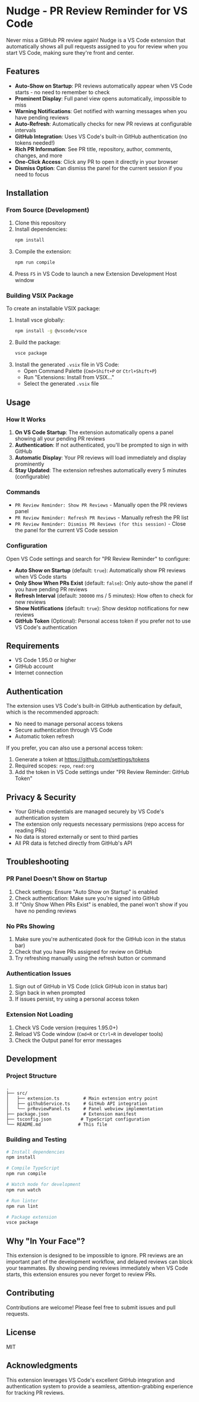 # Nudge - PR Review Reminder for VS Code

Never miss a GitHub PR review again! Nudge is a VS Code extension that automatically shows all pull requests assigned to you for review when you start VS Code, making sure they're front and center.

## Features

- **Auto-Show on Startup**: PR reviews automatically appear when VS Code starts - no need to remember to check
- **Prominent Display**: Full panel view opens automatically, impossible to miss
- **Warning Notifications**: Get notified with warning messages when you have pending reviews
- **Auto-Refresh**: Automatically checks for new PR reviews at configurable intervals
- **GitHub Integration**: Uses VS Code's built-in GitHub authentication (no tokens needed!)
- **Rich PR Information**: See PR title, repository, author, comments, changes, and more
- **One-Click Access**: Click any PR to open it directly in your browser
- **Dismiss Option**: Can dismiss the panel for the current session if you need to focus

## Installation

### From Source (Development)

1. Clone this repository
2. Install dependencies:
   ```bash
   npm install
   ```
3. Compile the extension:
   ```bash
   npm run compile
   ```
4. Press `F5` in VS Code to launch a new Extension Development Host window

### Building VSIX Package

To create an installable VSIX package:

1. Install vsce globally:
   ```bash
   npm install -g @vscode/vsce
   ```
2. Build the package:
   ```bash
   vsce package
   ```
3. Install the generated `.vsix` file in VS Code:
   - Open Command Palette (`Cmd+Shift+P` or `Ctrl+Shift+P`)
   - Run "Extensions: Install from VSIX..."
   - Select the generated `.vsix` file

## Usage

### How It Works

1. **On VS Code Startup**: The extension automatically opens a panel showing all your pending PR reviews
2. **Authentication**: If not authenticated, you'll be prompted to sign in with GitHub
3. **Automatic Display**: Your PR reviews will load immediately and display prominently
4. **Stay Updated**: The extension refreshes automatically every 5 minutes (configurable)

### Commands

- `PR Review Reminder: Show PR Reviews` - Manually open the PR reviews panel
- `PR Review Reminder: Refresh PR Reviews` - Manually refresh the PR list
- `PR Review Reminder: Dismiss PR Reviews (for this session)` - Close the panel for the current VS Code session

### Configuration

Open VS Code settings and search for "PR Review Reminder" to configure:

- **Auto Show on Startup** (default: `true`): Automatically show PR reviews when VS Code starts
- **Only Show When PRs Exist** (default: `false`): Only auto-show the panel if you have pending PR reviews
- **Refresh Interval** (default: `300000` ms / 5 minutes): How often to check for new reviews
- **Show Notifications** (default: `true`): Show desktop notifications for new reviews
- **GitHub Token** (Optional): Personal access token if you prefer not to use VS Code's authentication

## Requirements

- VS Code 1.95.0 or higher
- GitHub account
- Internet connection

## Authentication

The extension uses VS Code's built-in GitHub authentication by default, which is the recommended approach:
- No need to manage personal access tokens
- Secure authentication through VS Code
- Automatic token refresh

If you prefer, you can also use a personal access token:
1. Generate a token at https://github.com/settings/tokens
2. Required scopes: `repo`, `read:org`
3. Add the token in VS Code settings under "PR Review Reminder: GitHub Token"

## Privacy & Security

- Your GitHub credentials are managed securely by VS Code's authentication system
- The extension only requests necessary permissions (repo access for reading PRs)
- No data is stored externally or sent to third parties
- All PR data is fetched directly from GitHub's API

## Troubleshooting

### PR Panel Doesn't Show on Startup

1. Check settings: Ensure "Auto Show on Startup" is enabled
2. Check authentication: Make sure you're signed into GitHub
3. If "Only Show When PRs Exist" is enabled, the panel won't show if you have no pending reviews

### No PRs Showing

1. Make sure you're authenticated (look for the GitHub icon in the status bar)
2. Check that you have PRs assigned for review on GitHub
3. Try refreshing manually using the refresh button or command

### Authentication Issues

1. Sign out of GitHub in VS Code (click GitHub icon in status bar)
2. Sign back in when prompted
3. If issues persist, try using a personal access token

### Extension Not Loading

1. Check VS Code version (requires 1.95.0+)
2. Reload VS Code window (`Cmd+R` or `Ctrl+R` in developer tools)
3. Check the Output panel for error messages

## Development

### Project Structure

```
.
├── src/
│   ├── extension.ts         # Main extension entry point
│   ├── githubService.ts     # GitHub API integration
│   └── prReviewPanel.ts     # Panel webview implementation
├── package.json             # Extension manifest
├── tsconfig.json           # TypeScript configuration
└── README.md              # This file
```

### Building and Testing

```bash
# Install dependencies
npm install

# Compile TypeScript
npm run compile

# Watch mode for development
npm run watch

# Run linter
npm run lint

# Package extension
vsce package
```

## Why "In Your Face"?

This extension is designed to be impossible to ignore. PR reviews are an important part of the development workflow, and delayed reviews can block your teammates. By showing pending reviews immediately when VS Code starts, this extension ensures you never forget to review PRs.

## Contributing

Contributions are welcome! Please feel free to submit issues and pull requests.

## License

MIT

## Acknowledgments

This extension leverages VS Code's excellent GitHub integration and authentication system to provide a seamless, attention-grabbing experience for tracking PR reviews.